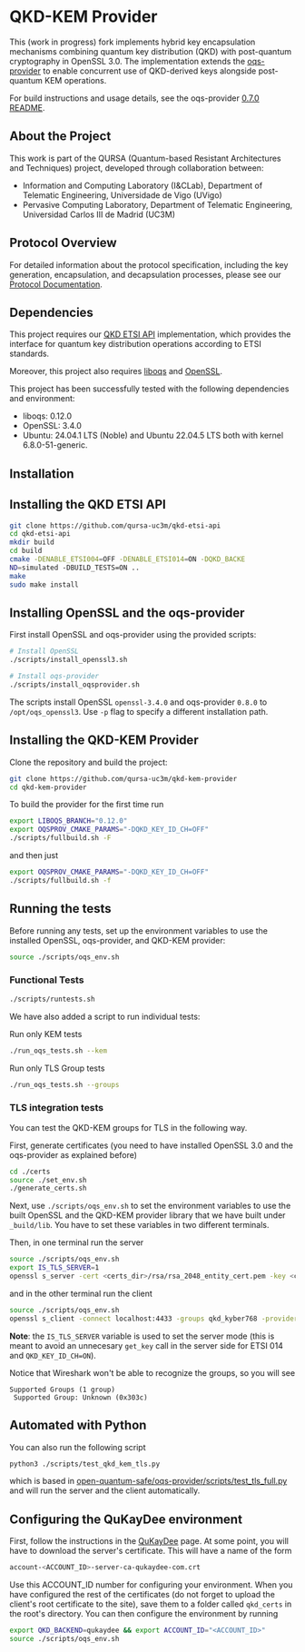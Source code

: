 # QKD-KEM Provider

This (work in progress) fork implements hybrid key encapsulation mechanisms combining quantum key distribution (QKD) with post-quantum cryptography in OpenSSL 3.0. The implementation extends the [oqs-provider](https://github.com/open-quantum-safe/oqs-provider) to enable concurrent use of QKD-derived keys alongside post-quantum KEM operations.

For build instructions and usage details, see the oqs-provider [0.7.0 README](https://github.com/open-quantum-safe/oqs-provider/blob/0.7.0/README.md).

## About the Project

This work is part of the QURSA (Quantum-based Resistant Architectures and Techniques) project, developed through collaboration between:

- Information and Computing Laboratory (I&CLab), Department of Telematic Engineering, Universidade de Vigo (UVigo)
- Pervasive Computing Laboratory, Department of Telematic Engineering, Universidad Carlos III de Madrid (UC3M)

## Protocol Overview

For detailed information about the protocol specification, including the key generation, encapsulation, and decapsulation processes, please see our [Protocol Documentation](docs/protocol.md).

## Dependencies

This project requires our [QKD ETSI API](https://github.com/qursa-uc3m/qkd-etsi-api) implementation, which provides the interface for quantum key distribution operations according to ETSI standards.

Moreover, this project also requires [liboqs](https://github.com/open-quantum-safe/liboqs) and [OpenSSL](https://github.com/openssl/openssl).

This project has been successfully tested with the following dependencies and environment:

- liboqs: 0.12.0
- OpenSSL: 3.4.0
- Ubuntu: 24.04.1 LTS (Noble) and Ubuntu 22.04.5 LTS both with kernel 6.8.0-51-generic.

## Installation

## Installing the QKD ETSI API

```bash
git clone https://github.com/qursa-uc3m/qkd-etsi-api
cd qkd-etsi-api
mkdir build
cd build
cmake -DENABLE_ETSI004=OFF -DENABLE_ETSI014=ON -DQKD_BACKE
ND=simulated -DBUILD_TESTS=ON ..
make
sudo make install
```

## Installing OpenSSL and the oqs-provider

First install OpenSSL and oqs-provider using the provided scripts:

```bash
# Install OpenSSL
./scripts/install_openssl3.sh

# Install oqs-provider
./scripts/install_oqsprovider.sh
```

The scripts install OpenSSL `openssl-3.4.0` and oqs-provider `0.8.0` to `/opt/oqs_openssl3`. Use `-p` flag to specify a different installation path.

## Installing the QKD-KEM Provider

Clone the repository and build the project:

```bash
git clone https://github.com/qursa-uc3m/qkd-kem-provider
cd qkd-kem-provider
```

To build the provider for the first time run

```bash
export LIBOQS_BRANCH="0.12.0"
export OQSPROV_CMAKE_PARAMS="-DQKD_KEY_ID_CH=OFF"
./scripts/fullbuild.sh -F
```

and then just

```bash
export OQSPROV_CMAKE_PARAMS="-DQKD_KEY_ID_CH=OFF"
./scripts/fullbuild.sh -f
```

## Running the tests

Before running any tests, set up the environment variables to use the installed OpenSSL, oqs-provider, and QKD-KEM provider:

```bash
source ./scripts/oqs_env.sh
```

### Functional Tests

```bash
./scripts/runtests.sh
```

We have also added a script to run individual tests:

Run only KEM tests

```bash
./run_oqs_tests.sh --kem
```

Run only TLS Group tests

```bash
./run_oqs_tests.sh --groups
```

### TLS integration tests

You can test the QKD-KEM groups for TLS in the following way.

First, generate certificates (you need to have installed OpenSSL 3.0 and the oqs-provider as explained before)

```bash
cd ./certs
source ./set_env.sh
./generate_certs.sh
```

Next, use `./scripts/oqs_env.sh` to set the environment variables to use the built OpenSSL and the QKD-KEM provider library that we have built under `_build/lib`. You have to set these variables in two different terminals.

Then, in one terminal run the server

```bash
source ./scripts/oqs_env.sh
export IS_TLS_SERVER=1
openssl s_server -cert <certs_dir>/rsa/rsa_2048_entity_cert.pem -key <certs_dir>/rsa/rsa_2048_entity_key.pem -www -tls1_3 -groups qkd_kyber768 -port 4433 -provider default -provider qkdkemprovider
```

and in the other terminal run the client

```bash
source ./scripts/oqs_env.sh
openssl s_client -connect localhost:4433 -groups qkd_kyber768 -provider default -provider qkdkemprovider
```

**Note**: the `IS_TLS_SERVER` variable is used to set the server mode (this is meant to avoid an unnecesary `get_key` call in the server side for ETSI 014 and `QKD_KEY_ID_CH=ON`).

Notice that Wireshark won't be able to recognize the groups, so you will see

```text
Supported Groups (1 group)
 Supported Group: Unknown (0x303c)
```

## Automated with Python

You can also run the following script

```bash
python3 ./scripts/test_qkd_kem_tls.py
```

which is based in [open-quantum-safe/oqs-provider/scripts/test_tls_full.py](https://github.com/open-quantum-safe/oqs-provider/blob/main/scripts/test_tls_full.py) and will run the server and the client automatically.

## Configuring the QuKayDee environment

First, follow the instructions in the [QuKayDee](https://qukaydee.com/pages/getting_started) page. At some point, you will have to download the server's certificate. This will have a name of the form

```bash
account-<ACCOUNT_ID>-server-ca-qukaydee-com.crt
```

Use this ACCOUNT_ID number for configuring your environment. When you have configured the rest of the certificates (do not forget to upload the client's root certificate to the site), save them to a folder called ```qkd_certs``` in the root's directory. You can then configure the environment by running

```bash
export QKD_BACKEND=qukaydee && export ACCOUNT_ID="<ACCOUNT_ID>"
source ./scripts/oqs_env.sh
```
